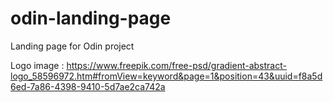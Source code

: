 # odin-landing-page
Landing page for Odin project

Logo image : https://www.freepik.com/free-psd/gradient-abstract-logo_58596972.htm#fromView=keyword&page=1&position=43&uuid=f8a5d6ed-7a86-4398-9410-5d7ae2ca742a



